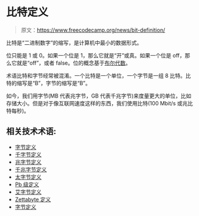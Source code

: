 # 比特定义

> 原文：<https://www.freecodecamp.org/news/bit-definition/>

比特是“二进制数字”的缩写，是计算机中最小的数据形式。

位只能是 1 或 0。如果一个位是 1，那么它就是“开”或真。如果一个位是 off，那么它就是“off”，或者 false。位的概念基于[布尔代数](https://www.freecodecamp.org/news/boolean-definition/)。

术语比特和字节经常被混淆。一个比特是一个单位，一个字节是一组 8 比特。比特的缩写是“B”，字节的缩写是“B”。

如今，我们用字节(MB 代表兆字节，GB 代表千兆字节)来度量更大的单位，比如存储大小。但是对于像互联网速度这样的东西，我们使用比特(100 Mbit/s 或兆比特每秒)。

## 相关技术术语:

*   [字节定义](https://www.freecodecamp.org/news/byte-definition/)
*   [千字节定义](https://www.freecodecamp.org/news/kilobyte-definition/)
*   [兆字节定义](https://www.freecodecamp.org/news/megabyte-definition/)
*   [千兆字节定义](https://www.freecodecamp.org/news/gigabyte-definition/)
*   [太字节定义](https://www.freecodecamp.org/news/terabyte-definition/)
*   [Pb 级定义](https://www.freecodecamp.org/news/petabyte-definition/)
*   [艾字节定义](https://www.freecodecamp.org/news/exabyte-definition/)
*   [Zettabyte 定义](https://www.freecodecamp.org/news/zettabyte-definition/)
*   [字节定义](https://www.freecodecamp.org/news/yottabyte-definition/)